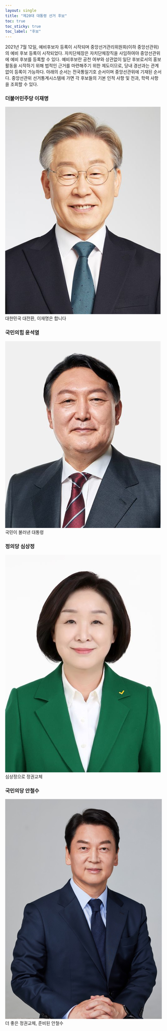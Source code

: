 ```yaml
---
layout: single
title: "제20대 대통령 선거 후보"
toc: true
toc_sticky: true
toc_label: "후보"
---
```


2021년 7월 12일, 예비후보자 등록이 시작되며 중앙선거관리위원회(이하 중앙선관위)의 예비 후보 등록이 시작되었다. 자치단체장은 자치단체장직을 사임하여야 중앙선관위에 예비 후보를 등록할 수 있다. 예비후보란 공천 여부와 상관없이 일단 후보로서의 홍보 활동을 시작하기 위해 법적인 근거를 마련해주기 위한 제도이므로, 당내 경선과는 관계없이 등록이 가능하다. 아래의 순서는 전국통일기호 순서이며 중앙선관위에 기재된 순서다. 중앙선관위 선거통계시스템에 가면 각 후보들의 기본 인적 사항 및 전과, 학력 사항을 조회할 수 있다.
### 더불어민주당 이재명
![candidate1](/assets/images/candidate1.jpg)
대한민국 대전환, 이재명은 합니다  

### 국민의힘 윤석열
![candidate2](/assets/images/candidate2.jpg)
국민이 불러낸 대통령

### 정의당 심상정
![cnadidate3](/assets/images/cnadidate3.jpg)
심상정으로 정권교체

### 국민의당 안철수
![candidate4](/assets/images/candidate4.jpg)
더 좋은 정권교체, 준비된 안철수
